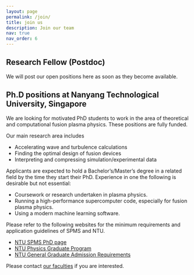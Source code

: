 ```yaml
---
layout: page
permalink: /join/
title: join us
description: Join our team
nav: true
nav_order: 6
---
```


## Research Fellow (Postdoc)

We will post our open positions here as soon as they become available.

## Ph.D positions at Nanyang Technological University, Singapore

We are looking for motivated PhD students to work in the area of theoretical and computational fusion plasma physics. These positions are fully funded. 

Our main research area includes
- Accelerating wave and turbulence calculations
- Finding the optimal design of fusion devices
- Interpreting and compressing simulation/experimental data

Applicants are expected to hold a Bachelor’s/Master’s degree in a related field by the time they start their PhD. Experience in one the following is desirable but not essential:
- Coursework or research undertaken in plasma physics.
- Running a high-performance supercomputer code, especially for fusion plasma physics.
- Using a modern machine learning software.

Please refer to the following websites for the minimum requirements and application guidelines of SPMS and NTU.
- [NTU SPMS PhD page](https://www.ntu.edu.sg/spms/about-us/physics/grad/phd)
- [NTU Physics Graduate Program](https://www.ntu.edu.sg/education/graduate-programme/doctor-of-philosophy-(phd)-in-physics)
- [NTU General Graduate Admission Requirements](https://www.ntu.edu.sg/admissions/graduate/radmissionguide)

Please contact [our faculties](/people/) if you are interested.



